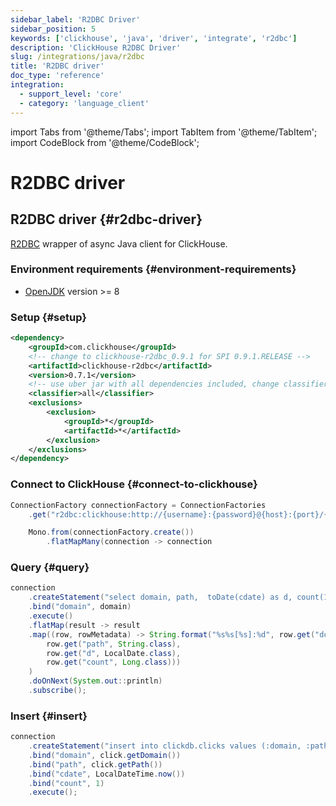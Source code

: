 ```yaml
---
sidebar_label: 'R2DBC Driver'
sidebar_position: 5
keywords: ['clickhouse', 'java', 'driver', 'integrate', 'r2dbc']
description: 'ClickHouse R2DBC Driver'
slug: /integrations/java/r2dbc
title: 'R2DBC driver'
doc_type: 'reference'
integration:
  - support_level: 'core'
  - category: 'language_client'
---
```


import Tabs from '@theme/Tabs';
import TabItem from '@theme/TabItem';
import CodeBlock from '@theme/CodeBlock';

# R2DBC driver

## R2DBC driver {#r2dbc-driver}

[R2DBC](https://r2dbc.io/) wrapper of async Java client for ClickHouse.

### Environment requirements {#environment-requirements}

- [OpenJDK](https://openjdk.java.net) version >= 8

### Setup {#setup}

```xml
<dependency>
    <groupId>com.clickhouse</groupId>
    <!-- change to clickhouse-r2dbc_0.9.1 for SPI 0.9.1.RELEASE -->
    <artifactId>clickhouse-r2dbc</artifactId>
    <version>0.7.1</version>
    <!-- use uber jar with all dependencies included, change classifier to http or grpc for smaller jar -->
    <classifier>all</classifier>
    <exclusions>
        <exclusion>
            <groupId>*</groupId>
            <artifactId>*</artifactId>
        </exclusion>
    </exclusions>
</dependency>
```

### Connect to ClickHouse {#connect-to-clickhouse}

```java showLineNumbers
ConnectionFactory connectionFactory = ConnectionFactories
    .get("r2dbc:clickhouse:http://{username}:{password}@{host}:{port}/{database}");

    Mono.from(connectionFactory.create())
        .flatMapMany(connection -> connection
```

### Query {#query}

```java showLineNumbers
connection
    .createStatement("select domain, path,  toDate(cdate) as d, count(1) as count from clickdb.clicks where domain = :domain group by domain, path, d")
    .bind("domain", domain)
    .execute()
    .flatMap(result -> result
    .map((row, rowMetadata) -> String.format("%s%s[%s]:%d", row.get("domain", String.class),
        row.get("path", String.class),
        row.get("d", LocalDate.class),
        row.get("count", Long.class)))
    )
    .doOnNext(System.out::println)
    .subscribe();
```

### Insert {#insert}

```java showLineNumbers
connection
    .createStatement("insert into clickdb.clicks values (:domain, :path, :cdate, :count)")
    .bind("domain", click.getDomain())
    .bind("path", click.getPath())
    .bind("cdate", LocalDateTime.now())
    .bind("count", 1)
    .execute();
```

